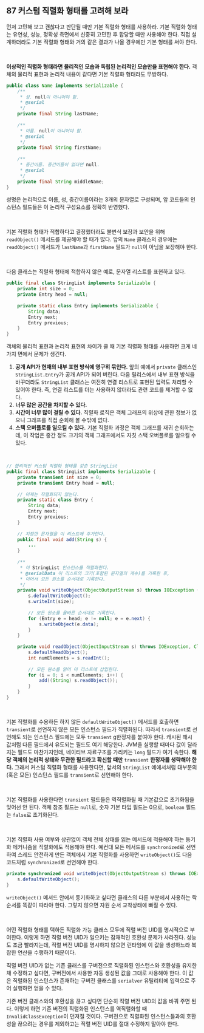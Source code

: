 ## 87 커스텀 직렬화 형태를 고려해 보라

먼저 고민해 보고 괜찮다고 판단될 때만 기본 직렬화 형태를 사용하라. 기본 직렬화 형태는 유연성, 성능, 정확성 측면에서 신중히 고민한 후 합당할 때만 사용해야 한다. 직접 설계하더라도 기본 직렬화 형태와 거의 같은 결과가 나올 경우에만 기본 형태를 써야 한다.

<br />

**이상적인 직렬화 형태라면 물리적인 모습과 독립된 논리적인 모습만을 표현해야 한다.** 객체의 물리적 표현과 논리적 내용이 같다면 기본 직렬화 형태라도 무방하다.

```java
public class Name implements Serializable {
    /**
     * 성. null이 아니어야 함.
     * @serial
     */
    private final String lastName;
    
    /**
     * 이름. null이 아니어야 함.
     * @serial
     */
    private final String firstName;
    
    /**
     * 중간이름. 중간이름이 없다면 null.
     * @serial
     */
    private final String middleName;
}
```

성명은 논리적으로 이름, 성, 중간이름이라는 3개의 문자열로 구성되며, 앞 코드들의 인스턴스 필드들은 이 논리적 구성요소를 정확히 반영했다.

<br />

기본 직렬화 형태가 적합하다고 결정했더라도 불변식 보장과 보안을 위해 `readObject()` 메서드를 제공해야 할 때가 많다. 앞의 `Name` 클래스의 경우에는 `readObject()` 메서드가 `lastName`과 `firstName` 필드가 `null`이 아님을 보장해야 한다.

<br />

다음 클래스는 직렬화 형태에 적합하지 않은 예로, 문자열 리스트를 표현하고 있다.

```java
public final class StringList implements Serializable {
    private int size = 0;
    private Entry head = null;
    
    private static class Entry implements Serializable {
        String data;
        Entry next;
        Entry previous;
    }
}
```



객체의 물리적 표현과 논리적 표현의 차이가 클 때 기본 직렬화 형태를 사용하면 크게 네 가지 면에서 문제가 생긴다.

1. **공개 API가 현재의 내부 표현 방식에 영구히 묶인다.** 앞의 예에서 `private` 클래스인 `StringList.Entry`가 공개 API가 되어 버린다. 다음 릴리스에서 내부 표현 방식을 바꾸더라도 `StringList` 클래스는 여전히 연결 리스트로 표현된 입력도 처리할 수 있어야 한다. 즉, 연결 리스트를 더는 사용하지 않더라도 관련 코드를 제거할 수 없다.
2. **너무 많은 공간을 차지할 수 있다.**
3. **시간이 너무 많이 걸릴 수 있다.** 직렬화 로직은 객체 그래프의 위상에 관한 정보가 없으니 그래프를 직접 순회해 볼 수밖에 없다.
4. **스택 오버플로를 일으킬 수 있다.** 기본 직렬화 과정은 객체 그래프를 재귀 순회하는데, 이 작업은 중간 정도 크기의 객체 그래프에서도 자칫 스택 오버플로를 일으킬 수 있다.

<br />

```java
// 합리적인 커스텀 직렬화 형태를 갖춘 StringList
public final class StringList implements Serializable {
    private transient int size = 0;
    private transient Entry head = null;
    
    // 이제는 직렬화되지 않는다.
    private static class Entry {
        String data;
        Entry next;
        Entry previous;
    }
    
    // 지정한 문자열을 이 리스트에 추가한다.
    public final void add(String s) {
        ...
    }
    
    /**
     * 이 StringList 인스턴스를 직렬화한다.
     * @serialData 이 리스트의 크기(포함된 문자열의 개수)를 기록한 후,
     * 이어서 모든 원소를 순서대로 기록한다.
     */
    private void writeObject(ObjectOutputStream s) throws IOException {
        s.defaultWriteObject();
        s.writeInt(size);
        
        // 모든 원소를 올바른 순서대로 기록한다.
        for (Entry e = head; e != null; e = e.next) {
            s.writeObject(e.data);
        }
    }
    
    private void readObject(ObjectInputStream s) throws IOException, ClassNotFoundException {
        s.defaultReadObject();
        int numElements = s.readInt();
        
        // 모든 원소를 읽어 이 리스트에 삽입한다.
        for (i = 0; i < numElements; i++) {
            add((String) s.readObject());
        }
    }
}
```

<br />

기본 직렬화를 수용하든 하지 않든 `defaultWriteObject()` 메서드를 호출하면 `transient`로 선언하지 않은 모든 인스턴스 필드가 직렬화된다. 따라서 `transient`로 선언해도 되는 인스턴스 필드에는 모두 `transient` g한정자를 붙여야 한다. 캐시된 해시 값처럼 다른 필드에서 유도되는 필드도 여기 해당한다. JVM을 실행할 때마다 값이 달라지는 필드도 마찬가지인데, 네이티브 자료구조를 가리키는 `long` 필드가 여기 속한다. **해당 객체의 논리적 상태와 무관한 필드라고 확신할 때만** `transient` **한정자를 생략해야 한다.** 그래서 커스텀 직렬화 형태를 사용한다면, 앞서의 `StringList` 예에서처럼 대부분의 (혹은 모든) 인스턴스 필드를 `transient`로 선언해야 한다.

<br />

기본 직렬화를 사용한다면 `transient` 필드들은 역직렬화될 때 기본값으로 초기화됨을 잊어선 안 된다. 객체 참조 필드는 `null`로, 숫자 기본 타입 필드는 0으로, `boolean` 필드는 `false`로 초기화된다.

<br />

기본 직렬화 사용 여부와 상관없이 객체 전체 상태를 읽는 메서드에 적용해야 하는 동기화 메커니즘을 직렬화에도 적용해야 한다. 예컨대 모든 메서드를 `synchronized`로 선언하여 스레드 안전하게 만든 객체에서 기본 직렬화를 사용하면 `writeObject()`도 다음 코드처럼 `synchronized`로 선언해야 한다.

```java
private synchronized void writeObject(ObjectOutputStream s) throws IOException {
    s.defaultWriteObject();
}
```

`writeObject()` 메서드 안에서 동기화하고 싶다면 클래스의 다른 부분에서 사용하는 락 순서를 똑같이 따라야 한다. 그렇지 않으면 자원 순서 교착상태에 빠질 수 있다.

<br />

어떤 직렬화 형태를 택하든 직렬화 가능 클래스 모두에 직렬 버전 UID를 명시적으로 부여한다. 이렇게 하면 직렬 버전 UID가 일으키는 잠재적인 호환성 문제가 사라진다. 성능도 조금 빨라지는데, 직렬 버전 UID를 명시하지 않으면 런타임에 이 값을 생성하느라 복잡한 연산을 수행하기 때문이다.

직렬 버전 UID가 없는 기존 클래스를 구버전으로 직렬화된 인스턴스와 호환성을 유지한 채 수정하고 싶다면, 구버전에서 사용한 자동 생성된 값을 그대로 사용해야 한다. 이 값은 직렬화된 인스턴스가 존재하는 구버전 클래스를 `serialver` 유틸리티에 입력으로 주어 실행하면 얻을 수 있다.

기존 버전 클래스와의 호환성을 끊고 싶다면 단순히 직렬 버전 UID의 값을 바꿔 주면 된다. 이렇게 하면 기존 버전의 직렬화된 인스턴스를 역직렬화할 때 `InvalidClassException`이 던져질 것이다. 구버전으로 직렬화된 인스턴스들과의 호환성을 끊으려는 경우를 제외하고는 직렬 버전 UID를 절대 수정하지 말아야 한다.